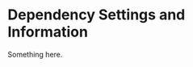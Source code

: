 [title]: # (Dependency Settings and Information)
[tags]: # (XXX)
[priority]: # (2940)
# Dependency Settings and Information
Something here.
